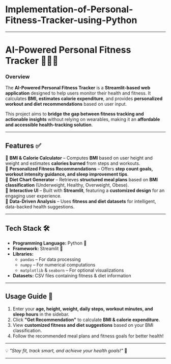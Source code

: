 # Implementation-of-Personal-Fitness-Tracker-using-Python

---

# **AI-Powered Personal Fitness Tracker** 🏋️‍♂️💡  

### **Overview**  
The **AI-Powered Personal Fitness Tracker** is a **Streamlit-based web application** designed to help users monitor their health and fitness. It calculates **BMI, estimates calorie expenditure**, and provides **personalized workout and diet recommendations** based on user input.  

This project aims to **bridge the gap between fitness tracking and actionable insights** without relying on wearables, making it an **affordable and accessible health-tracking solution**.  

---

## **Features** ✅  
🔹 **BMI & Calorie Calculator** – Computes **BMI** based on user height and weight and estimates **calories burned** from steps and workouts.  
🔹 **Personalized Fitness Recommendations** – Offers **step count goals, workout intensity guidance, and sleep improvement tips**.  
🔹 **Diet Chart Generator** – Retrieves **structured meal plans** based on **BMI classification** (Underweight, Healthy, Overweight, Obese).  
🔹 **Interactive UI** – Built with **Streamlit**, featuring a **customized design** for an engaging user experience.  
🔹 **Data-Driven Analysis** – Uses **fitness and diet datasets** for intelligent, data-backed health suggestions.  

---

## **Tech Stack** 🛠  
- **Programming Language:** Python 🐍  
- **Framework:** Streamlit 🎨  
- **Libraries:**  
  - `pandas` – For data processing  
  - `numpy` – For numerical computations  
  - `matplotlib` & `seaborn` – For optional visualizations  
- **Datasets:** CSV files containing fitness & diet information  

---


## **Usage Guide** 📌  
1. Enter your **age, height, weight, daily steps, workout minutes, and sleep hours** in the sidebar.  
2. Click **"Get Recommendation"** to calculate **BMI & calorie expenditure**.  
3. View **customized fitness and diet suggestions** based on your BMI classification.  
4. Follow the recommended meal plans and fitness goals for better health!  

---


💡 *"Stay fit, track smart, and achieve your health goals!"* 💪  

---
